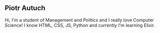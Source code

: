 ## Piotr Autuch

Hi, I'm a student of Management and Politics and I really love Computer Science!
I know HTML, CSS, JS, Python and currently I'm learning Elixir.
